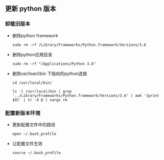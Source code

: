 ## 更新 python 版本
### 卸载旧版本
+ 删除python framework

  ` sudo rm -rf /Library/Frameworks/Python.framework/Versions/3.6 `

+ 删除python应用目录

  ` sudo rm -rf "/Applications/Python 3.6" `

+ 删除usr/loacl/bin 下指向的python连接

  `cd /usr/local/bin/ `

  `ls -l /usr/local/bin | grep '../Library/Frameworks/Python.framework/Versions/3.6' | awk '{print $9}' | tr -d @ | xargs rm`

### 配置新版本环境
+ 更新配置文件中的路径

  `open ~/.bash_profile`

+ 让配置文件生效

  `source ~/.bash_profile`
